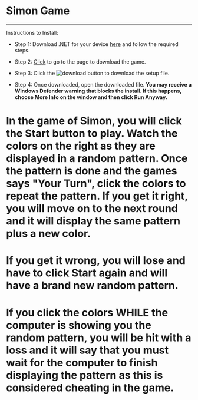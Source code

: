 # Simon Game
___

Instructions to Install:

* Step 1: Download .NET for your device [here](https://dotnet.microsoft.com/download/dotnet-core/3.1) and follow the required steps.

* Step 2: <a id ="raw-url" href="https://github.com/RyanberryPi/Simon/blob/master/Simon/Simon_Setup/Release/Simon_Setup.msi">Click</a> to go to the page to download the game. 
* Step 3: Click the ![download button](https://github.com/RyanberryPi/Simon/blob/master/githubDown.jpg "download button") to download the setup file.

* Step 4: Once downloaded, open the downloaded file. **You may receive a Windows Defender warning that blocks the install. If this happens, choose More Info on the window and then click Run Anyway.**


# In the game of Simon, you will click the Start button to play. Watch the colors on the right as they are displayed in a random pattern. Once the pattern is done and the games says "Your Turn", click the colors to repeat the pattern. If you get it right, you will move on to the next round and it will display the same pattern plus a new color.

# If you get it wrong, you will lose and have to click Start again and will have a brand new random pattern.

# If you click the colors WHILE the computer is showing you the random pattern, you will be hit with a loss and it will say that you must wait for the computer to finish displaying the pattern as this is considered cheating in the game.
